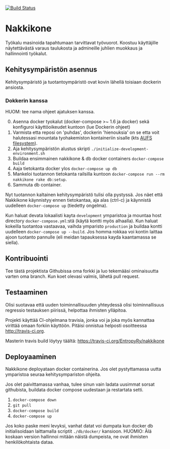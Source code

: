 [![Build Status](https://travis-ci.org/EntropyRy/nakkikone.svg)](https://travis-ci.org/EntropyRy/nakkikone)

# Nakkikone

Työkalu masinoida tapahtumaan tarvittavat työvuorot. Koostuu käyttäjille näytettävästä varaus taulukosta ja admineille juhlien muokkaus ja hallinnointi työkalut.

## Kehitysympäristön asennus

Kehitysympäristö ja tuotantoympäristö ovat kovin lähellä toisiaan dockerin ansiosta.

### Dokkerin kanssa

HUOM: tee nama ohjeet ajatuksen kanssa.

0. Asenna docker tyokalut (docker-compose >~ 1.6 ja docker) sekä konfiguroi käyttöoikeudet kuntoon (lue Dockerin ohjeet)
1. Varmista etta reposi on 'puhdas', dockerin 'hienouksia' on se etta voit halutessasi mountata tyohakemiston kontaineriin sisalle (kts [AUFS filesystem](https://docs.docker.com/engine/userguide/storagedriver/aufs-driver/)).
2. Aja kehitysympäristön alustus skripti ```./initialize-development-environment.sh```
3. Buildaa ensimmainen nakkikone & db docker containers ```docker-compose build```
4. Aaja tietokanta docker ylos ```docker-compose up db```
5. Mankeloi tuotannon tietokanta railsilla kuntoon ```docker-compose run --rm nakkikone rake db:setup```.
7. Sammuta db container.

Nyt tuotannon kaltainen kehitysympäristö tulisi olla pystyssä. Jos näet että Nakkikone käynnistyy ennen tietokantaa, aja alas (ctrl-c) ja käynnistä uudelleen ```docker-compose up``` (tiedetty ongelma).

Kun haluat devata lokaalisti kayta `development` ymparistoa ja mountaa host directory `docker-compose.yml`:stä (käytä kontti myös alhaalla). Kun haluat kokeilla tuotantoa vastaavaa, vaihda ymparisto `production` ja buildaa kontti uudelleen ```docker-compose up --build```. Jos homma rokkaa voi kontin laittaa ajoon tuotanto pannulle (eli meidan tapauksessa kayda kaantamassa se siella).

## Kontribuointi

Tee tästä projektista Githubissa oma forkki ja luo tekemääsi ominaisuutta varten oma branch. Kun koet olevasi valmis, lähetä pull request.

## Testaaminen

Olisi suotavaa että uuden toiminnallisuuden yhteydessä olisi toiminnallisuus regressio testauksen piirissä, helpottaa ihmisten ylläpitoa.

Projekti käyttää CI-ohjelmana travisia, jonka voi ja joka myös kannattaa virittää omaan forkiin käyttöön. Pitäisi onnistua helposti osoitteessa http://travis-ci.org.

Masterin travis build löytyy täältä: https://travis-ci.org/EntropyRy/nakkikone

## Deployaaminen

Nakkikone deployataan docker containerina. Jos olet pystyttamassa uutta ymparistoa seuraa kehitysympariston ohjeita.

Jos olet paivittamassa vanhaa, tulee sinun vain ladata uusimmat sorsat githubista, buildata docker compose uudestaan ja restartata setti.

1. ```docker-compose down```
2. ```git pull```
3. ```docker-compose build```
4. ```docker-compose up```

Jos koko paske meni levyksi, vanhat datat voi dumpata kun docker db initialisoidaan laittamalla scriptit ```./db/docker/``` kansioon. HUOMIO: Älä koskaan version hallinnoi mitään näistä dumpeista, ne ovat ihmisten henkilökohtaista dataa.
